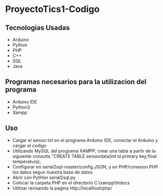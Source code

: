 # ProyectoTics1-Codigo

## Tecnologias Usadas
- Arduino
- Python
- PHP
- C++
- SQL
- Java

## Programas necesarios para la utilizacion del programa
- Arduino IDE
- Python3
- Xampp

## Uso
- Cargar el sensor.txt en el programa Arduino IDE, conectar el Arduino y cargar el codigo
- Utilizando MySQL del programa XAMPP, crear una tabla a partir de la siguiente consulta "CREATE TABLE sensordata(int id primary key,float temperatura);
- Configurar en serial2sql-master/config.JSON, y en PHP/conexion.PHP los datos segun nuestra base de datos
- Abrir con PytHon serial2sql.py
- Colocar la carpeta PHP en el directorio C:\xampp\htdocs
- Utilizar revisando la pagina http://localhost/php/
